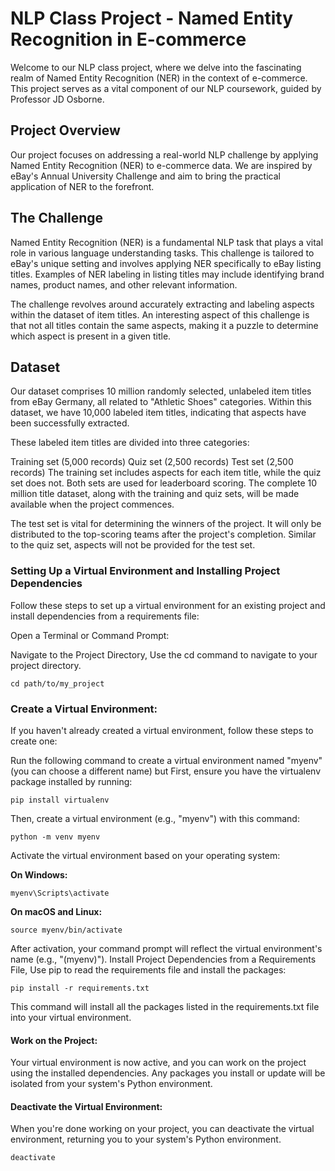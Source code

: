 # NLP Class Project - Named Entity Recognition in E-commerce
Welcome to our NLP class project, where we delve into the fascinating realm of Named Entity Recognition (NER) in the context of e-commerce. This project serves as a vital component of our NLP coursework, guided by Professor JD Osborne.

## Project Overview
Our project focuses on addressing a real-world NLP challenge by applying Named Entity Recognition (NER) to e-commerce data. We are inspired by eBay's Annual University Challenge and aim to bring the practical application of NER to the forefront.

## The Challenge
Named Entity Recognition (NER) is a fundamental NLP task that plays a vital role in various language understanding tasks. This challenge is tailored to eBay's unique setting and involves applying NER specifically to eBay listing titles. Examples of NER labeling in listing titles may include identifying brand names, product names, and other relevant information.

The challenge revolves around accurately extracting and labeling aspects within the dataset of item titles. An interesting aspect of this challenge is that not all titles contain the same aspects, making it a puzzle to determine which aspect is present in a given title.

## Dataset
Our dataset comprises 10 million randomly selected, unlabeled item titles from eBay Germany, all related to "Athletic Shoes" categories. Within this dataset, we have 10,000 labeled item titles, indicating that aspects have been successfully extracted.

These labeled item titles are divided into three categories:

Training set (5,000 records)
Quiz set (2,500 records)
Test set (2,500 records)
The training set includes aspects for each item title, while the quiz set does not. Both sets are used for leaderboard scoring. The complete 10 million title dataset, along with the training and quiz sets, will be made available when the project commences.

The test set is vital for determining the winners of the project. It will only be distributed to the top-scoring teams after the project's completion. Similar to the quiz set, aspects will not be provided for the test set.
 
### Setting Up a Virtual Environment and Installing Project Dependencies

Follow these steps to set up a virtual environment for an existing project and install dependencies from a requirements file:

Open a Terminal or Command Prompt:

Navigate to the Project Directory, Use the cd command to navigate to your project directory.

`cd path/to/my_project`

### Create a Virtual Environment:

If you haven't already created a virtual environment, follow these steps to create one:


Run the following command to create a virtual environment named "myenv" (you can choose a different name) but First, ensure you have the virtualenv package installed by running:

`pip install virtualenv
`

Then, create a virtual environment (e.g., "myenv") with this command:

`python -m venv myenv
`

Activate the virtual environment based on your operating system:

**On Windows:**

`myenv\Scripts\activate
`

**On macOS and Linux:**

`source myenv/bin/activate
`

After activation, your command prompt will reflect the virtual environment's name (e.g., "(myenv)"). Install Project Dependencies from a Requirements File, Use pip to read the requirements file and install the packages:

`pip install -r requirements.txt
`

This command will install all the packages listed in the requirements.txt file into your virtual environment.

#### Work on the Project:

Your virtual environment is now active, and you can work on the project using the installed dependencies. Any packages you install or update will be isolated from your system's Python environment.

#### Deactivate the Virtual Environment:

When you're done working on your project, you can deactivate the virtual environment, returning you to your system's Python environment.

`deactivate`
